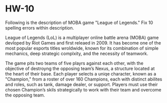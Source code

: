# HW-10

Following is the description of MOBA game "League of Legends." Fix 10 spelling errors within description.


League of Legends (LoL) is a multiplayer online battle arena (MOBA) game devloped by Riot Games and first releaed in 2009. It has become one of the most popular esports titles wroldwide, known for its combination of simple mechanics, deep strategic complxity, and the necessity of teamwork.

The game pits two teams of five playrs against each other, with the objective of destroyng the opposing team’s Nexus, a structure located at the heart of their base. Each player selects a uniqe character, known as a "Champion," from a roster of over 160 Champions, each with distinct abilites and roles, such as tank, damage dealer, or support. Players must use their chosen Champion’s skils strategically to work with their team and overcome the opposing team.
